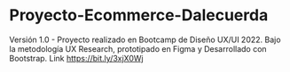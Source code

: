 # Proyecto-Ecommerce-Dalecuerda
Versión 1.0 - Proyecto realizado en Bootcamp de Diseño UX/UI 2022.  Bajo la metodología UX Research, prototipado en Figma y Desarrollado con Bootstrap. 
Link https://bit.ly/3xjX0Wj
